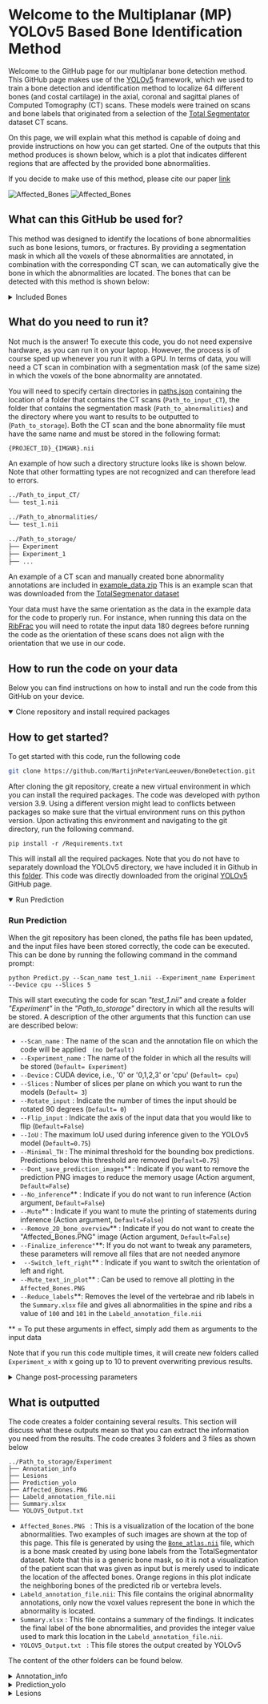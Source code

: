 # Welcome to the Multiplanar (MP) YOLOv5 Based Bone Identification Method
Welcome to the GitHub page for our multiplanar bone detection method. This GitHub page makes use of the [YOLOv5](https://github.com/ultralytics/yolov5) framework, which we used to train a bone detection and identification method to localize 64 different bones (and costal cartilage) in the axial, coronal and sagittal planes of Computed Tomography (CT) scans. These models were trained on scans and bone labels that originated from a selection of the [Total Segmentator](https://github.com/wasserth/TotalSegmentator) dataset CT scans. 

On this page, we will explain what this method is capable of doing and provide instructions on how you can get started. One of the outputs that this method produces is shown below, which is a plot that indicates different regions that are affected by the provided bone abnormalities.

 If you decide to make use of this method, please cite our paper [link]()

![Affected_Bones](https://github.com/user-attachments/assets/d931d1bb-9668-4da4-8730-1b7b68ec0f9e)
![Affected_Bones](https://github.com/user-attachments/assets/457b6a60-6978-4666-a9fd-fa2006e3200a)


## What can this GitHub be used for? 
This method was designed to identify the locations of bone abnormalities such as bone lesions, tumors, or fractures. By providing a segmentation mask in which all the voxels of these abnormalities are annotated, in combination with the corresponding CT scan, we can automatically give the bone in which the abnormalities are located. The bones that can be detected with this method is shown below:

<details>
<summary> Included Bones </summary>

- Skull
- Spine $^1$
- Clavicula $^2$
- Scapula $^2$
- Humeri $^2$
- Ribs $^1$ $^2$
- Sternum
- Sacrum
- Hip 
- Femur $^2$ 
- Costal cartilage
  
$^1$: Makes a distinction between bone levels,
$^2$: Makes a distinction between left and right

For the ribs and the vertebrae, the method also provides the exact bone level in which the abnormality is located. However, the method is less precise when predicting an exact level, but is much better when estimating a range of 3 bone levels (predicted level + neighboring bone levels). We therefore also provide the option to return a range of bone labels for these methods.
</details>

## What do you need to run it? 
Not much is the answer! To execute this code, you do not need expensive hardware, as you can run it on your laptop. However, the process is of course sped up whenever you run it with a GPU. In terms of data, you will need a CT scan in combination with a segmentation mask (of the same size) in which the voxels of the bone abnormality are annotated.  

You will need to specify certain directories in [paths.json](https://github.com/MartijnPeterVanLeeuwen/BoneDetection/blob/main/paths.json) containing the location of a folder that contains the CT scans (```Path_to_input_CT```), the folder that contains the segmentation mask (```Path_to_abnormalities```) and the directory where you want to results to be outputted to (```Path_to_storage```). Both the CT scan and the bone abnormality file must have the same name and must be stored in the following format:
```sh
{PROJECT_ID}_{IMGNR}.nii
```
An example of how such a directory structure looks like is shown below. Note that other formatting types are not recognized and can therefore lead to errors. 

```sh
../Path_to_input_CT/
└── test_1.nii

../Path_to_abnormalities/
└── test_1.nii

../Path_to_storage/
├── Experiment 
├── Experiment_1
├── ...
```

An example of a CT scan and manually created bone abnormality annotations are included in [example_data.zip](https://github.com/MartijnPeterVanLeeuwen/BoneDetection/blob/main/example_data.zip) This is an example scan that was downloaded from the [TotalSegmenator dataset](https://zenodo.org/records/10047292)

Your data must have the same orientation as the data in the example data for the code to properly run. For instance, when running this data on the [RibFrac](https://ribfrac.grand-challenge.org/) you will need to rotate the input data 180 degrees before running the code as the orientation of these scans does not align with the orientation that we use in our code. 

## How to run the code on your data
Below you can find instructions on how to install and run the code from this GitHub on your device.
<details open>

<summary>Clone repository and install required packages </summary>

## How to get started? 
To get started with this code, run the following code
```sh
git clone https://github.com/MartijnPeterVanLeeuwen/BoneDetection.git
```
After cloning the git repository, create a new virtual environment in which you can install the required packages. The code was developed with python version 3.9. Using a different version might lead to conflicts between packages so make sure that the virtual environment runs on this python version. Upon activating this environment and navigating to the git directory, run the following command. 
```
pip install -r /Requirements.txt
```
This will install all the required packages. Note that you do not have to separately download the YOLOv5 directory, we have included it in Github in this [folder](https://github.com/MartijnPeterVanLeeuwen/BoneDetection/tree/main/utils/Model). This code was directly downloaded from the original [YOLOv5](https://github.com/ultralytics/yolov5) GitHub page.
</details>


<details open>

<summary> Run Prediction </summary>

### Run Prediction 
When the git repository has been cloned, the paths file has been updated, and the input files have been stored correctly, the code can be executed. This can be done by running the following command in the command prompt:
```
python Predict.py --Scan_name test_1.nii --Experiment_name Experiment --Device cpu --Slices 5
```
This will start executing the code for scan *"test_1.nii"* and create a folder *"Experiment"* in the *"Path_to_storage"* directory in which all the results will be stored. A description of the other arguments that this function can use are described below: 

- ``` --Scan_name ``` :  The name of the scan and the annotation file on which the code will be applied ``` (no Default)``` 
- ``` --Experiment_name ``` :  The name of the folder in which all the results will be stored (```Default= Experiment```)
- ``` --Device ``` :  CUDA device, i.e., '0' or '0,1,2,3' or 'cpu' (```Default= cpu```)
- ``` --Slices ``` :  Number of slices per plane on which you want to run the models (```Default= 3```)
- ``` --Rotate_input ``` :  Indicate the number of times the input should be rotated 90 degrees (```Default= 0```)
- ``` --Flip_input ``` : Indicate the axis of the input data that you would like to flip (```Default=False```)
- ``` --IoU ``` :  The maximum IoU used during inference given to the YOLOv5 model (```Default=0.75```)
- ``` --Minimal_TH ``` :  The minimal threshold for the bounding box predictions. Predictions below this threshold are removed (```Default=0.75```)
- ``` --Dont_save_prediction_images ```** : Indicate if you want to remove the prediction PNG images to reduce the memory usage (Action argument, ```Default=False```)
- ``` --No_inference ```** :  Indicate if you do not want to run inference (Action argument, ```Default=False```)
- ``` --Mute ```** :  Indicate if you want to mute the printing of statements during inference (Action argument, ```Default=False```)
- ``` --Remove_2D_bone_overview ```** :  Indicate if you do not want to create the "Affected_Bones.PNG" image  (Action argument, ```Default=False```)
- ```--Finalize_inference"```**: If you do not want to tweak any parameters, these parameters will remove all files that are not needed anymore
- ``` --Switch_left_right```** : Indicate if you want to switch the orientation of left and right.
- ```--Mute_text_in_plot```** : Can be used to remove all plotting in the ```Affected_Bones.PNG```
- ```--Reduce_labels```**: Removes the level of the vertebrae and rib labels in the ```Summary.xlsx``` file and gives all abnormalities in the spine and ribs a value of ```100``` and ```101``` in the  ```Labeld_annotation_file.nii```

** = To put these arguments in effect, simply add them as arguments to the input data

Note that if you run this code multiple times, it will create new folders called ```Experiment_x``` with x going up to 10 to prevent overwriting previous results. 
</details>

<details>

<summary>Change post-processing parameters </summary>

### Change prediction parameters without running inference
If you have already run the bone detection models but would like to change the post-processing parameters, such as ```--IoU ``` of ```--Minimal_TH ```, you can do so by adding the following inputs:
```
python Predict.py --Scan_name test_1.nii --Experiment_name Experiment --No_inference --IoU 0.5 --Minimal_TH 0.5

```
In this example, the results from the folder ```Experiment``` are used, only now an ```--IoU``` of ```0.5``` and ```--Minimal_TH```of ```0.5``` is used. Make sure that you use the correct ```--Experiment_name``` file. This is ofcourse not necessary, but it illustrates that you can rerun the code without needing to rerun all the predictions. 

</details>

## What is outputted
The code creates a folder containing several results. This section will discuss what these outputs mean so that you can extract the information you need from the results. The code creates 3 folders and 3 files as shown below
```
../Path_to_storage/Experiment
├── Annotation_info
├── Lesions
├── Prediction_yolo
├── Affected_Bones.PNG
├── Labeld_annotation_file.nii
├── Summary.xlsx
└── YOLOV5_Output.txt

```
- ```Affected_Bones.PNG ``` : This is a visualization of the location of the bone abnormalities. Two examples of such images are shown at the top of this page. This file is generated by using the [```Bone_atlas.nii```](https://github.com/MartijnPeterVanLeeuwen/BoneDetection/blob/main/Bone_atlas.nii) file, which is a bone mask created by using bone labels from the TotalSegmentator dataset. Note that this is a generic bone mask, so it is not a visualization of the patient scan that was given as input but is merely used to indicate the location of the affected bones. Orange regions in this plot indicate the neighboring bones of the predicted rib or vertebra levels.
-  ```Labeld_annotation_file.nii```: This file contains the original abnormality annotations, only now the voxel values represent the bone in which the abnormality is located.
- ``` Summary.xlsx ``` : This file contains a summary of the findings. It indicates the final label of the bone abnormalities, and provides the integer value used to mark this location in the ```Labeld_annotation_file.nii```.
-  ```YOLOV5_Output.txt ``` : This file stores the output created by YOLOv5

The content of the other folders can be found below.
<details>

<summary>Annotation_info </summary>

### Annotation_info
```
../Annotation_info
├── Segmentation_masks─────────────────────├──Labels_Axial─────── ├── 1_1_-1_test_1_x_y_z.png
├── Lesion_centroids.json                  ├──Labels_Coronal      ├── 1_1_0_test_1_x_y_z.png
└── Transformed_Lesion_centroids.xlsx      └──Labels_Sagital      ├── 1_1_1_test_1_x_y_z.png
                                                                  ├── 2_1_-1_test_1_x_y_z.png
                                                                  ├── ...
```
- ```Lesion_centroids.json ``` : Centroid of each lesion in the annotation file after rotating and flipping.
- ```Transformed_Lesion_centroids.xlsx ``` :  Centroids of the lesions after applying scaling, rotation, and flipping (if necessary).  
- ```Segmentation_masks ``` : This folder contains images of the annotation masks of the bone abnormalities. These are used to determine what bounding box overlaps with the annotated bone abnormality.

The ground truth images are structured in a certain format:   ```1_1_-1_test_1_x_y_z.png``` The first number describes the lesion number, and the second shows the integer value that belongs to the annotation mask. The ```-1``` refers to the relative position of the slice to the centroid of the bone lesion. The  ```x```,  ```y```, and ```z``` values indicate the scaled coordinates of the annotation in the input scan.

</details>

<details>

<summary>Prediction_yolo </summary>

### Prediction_yolo
```
../Prediction_yolo
├── Axial ────── ├── labels────────────────────────├── 1_1_-1_test_1_x_y_z.txt
├── Coronal      ├── 1_1_-1_test_1_x_y_z.png       ├── 1_1_0_test_1_x_y_z.txt
└── Sagital      ├── 1_1_0_test_1_x_y_z.png        ├── 1_1_1_test_1_x_y_z.txt
                 ├── 1_1_1_test_1_x_y_z.png        ├── 2_1_-1_test_1_x_y_z.txt  
                 ├── 2_1_-1_test_1_x_y_z.png       ├── ...  
                 ├── ...
```  
This folder contains the raw YOLOv5 output, including the prediction images and the label files. These outputs are included for each plane. If you do not want to have the PNG images stored, use the ``` --Dont_save_prediction_images ``` command when running the code.

</details>

<details>

<summary>Lesions </summary>

### Lesions
```
../Lesions
├── Lesion_1_1 ────── ├── Dataframe_Axial.xlsx
├── Lesion_2_1        ├── Dataframe_Coronal.xlsx
├── ...               └── Dataframe_Sagital.xlsx

```
This folder contains a separate folder for each lesion in the annotation file. These folders contain ```.xlsx``` files with the selected bone label for each input image, including the outputted probability by YOLOv5. This is done for all 3 planes.

</details>



